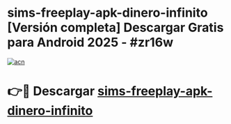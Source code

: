 # sims-freeplay-apk-dinero-infinito  [Versión completa] Descargar Gratis para Android 2025 - #zr16w

[![acn](https://github.com/user-attachments/assets/0f9c940e-d8b0-45ae-aac7-cd30a18b3e1c)](https://apps.freeplayer.one?title=sims-freeplay-apk-dinero-infinito&ref=9F)

# 👉🔴 Descargar [sims-freeplay-apk-dinero-infinito](https://apps.freeplayer.one?title=sims-freeplay-apk-dinero-infinito&ref=9F)